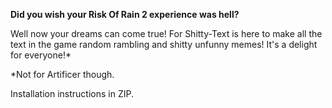**Did you wish your Risk Of Rain 2 experience was hell?**

Well now your dreams can come true! For Shitty-Text is here to make all the text in the game random rambling and shitty unfunny memes!
It's a delight for everyone!*

*Not for Artificer though.

Installation instructions in ZIP.
